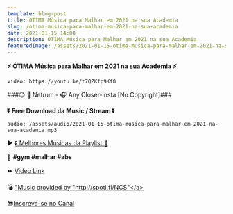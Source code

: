 ```yaml
---
template: blog-post
title: ÓTIMA Música para Malhar em 2021 na sua Academia
slug: /otima-musica-para-malhar-em-2021-na-sua-academia
date: 2021-01-15 14:00
description: ÓTIMA Música para Malhar em 2021 na sua Academia
featuredImage: /assets/2021-01-15-otima-musica-para-malhar-em-2021-na-sua-academia.jpg
---
```

**⚡ ÓTIMA Música para Malhar em 2021 na sua Academia ⚡**

<!-- #1: Embed through web URL -->
`video: https://youtu.be/t7QZKfp9Kf0`

###😊 🎤 Netrum - 🎧 Any Closer-insta [No Copyright]###

**⏬ Free Download da Music / Stream ⏬**

`audio: /assets/audio/2021-01-15-otima-musica-para-malhar-em-2021-na-sua-academia.mp3`

▶ <a href='https://www.youtube.com/watch?v=WBrEy85Q5W4&list=PLM1nZ8E73E3Pvwma0mKPruAnPQkHsQCl7' rel="nofollow noopener noreferrer" target="_blank">⏬ Melhores Músicas da Playlist 💙 </a>

🎼 **#gym #malhar #abs**

⏩ <a href='https://youtu.be/t7QZKfp9Kf0' rel="nofollow noopener noreferrer" target="_blank">Video Link</a>

💣 <a href='http://spoti.fi/NCS' rel="nofollow noopener noreferrer" target="_blank">"Music provided by "http://spoti.fi/NCS"</a>

😎<a href='https://www.youtube.com/channel/UCp44Y4Anwn1Hlj0pWx7gqwg ?sub_confirmation=1' rel="nofollow noopener noreferrer" target="_blank">Inscreva-se no Canal</a>